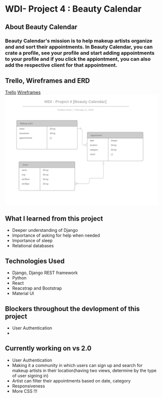 # WDI- Project 4 : Beauty Calendar
## About Beauty Calendar
### Beauty Calendar's mission is to help makeup artists organize and and sort their appointments. In Beauty Calendar, you can crate a profile, see your profile and start adding appointments to your profile and if you click the appiontment, you can also add the respective client for that appointment.


## Trello, Wireframes and ERD

[Trello](https://trello.com/b/kmv9nkF3/wdi-unit4project)
[Wireframes](https://xd.adobe.com/spec/80bd54ea-1f8f-4c78-44b7-cb70ff0363e4-f68c/)
![ERD](/images/ERD4.png)

## What I learned from this project
* Deeper understanding of Django
* Importance of asking for help when needed
* Importance of sleep
* Relational databases



## Technologies Used

* Django, Django REST framework
* Python
* React
* Reacstrap and Bootstrap
* Material UI

## Blockers throughout the devlopment of this project
* User Authentication
* 

## Currently working on vs 2.0
* User Authentication
* Making it a community in which users can sign up and search for makeup artists in their location(having two views, determine by the type of user signing in)
* Artist can filter their appointments based on date, category
* Responsiveness
* More CSS !!!
